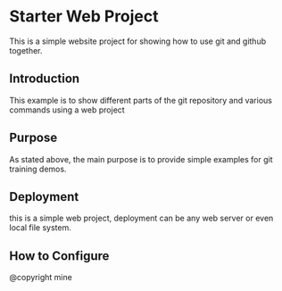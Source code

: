 # Starter Web Project 

This is a simple website project for showing how to use git and github together.

## Introduction

This example is to show different parts of the git repository and various commands using a web project


## Purpose

As stated above, the main purpose is to provide simple examples for git training demos.

## Deployment

this is a simple web project, deployment can be any web server or even local file system.

## How to Configure

@copyright mine